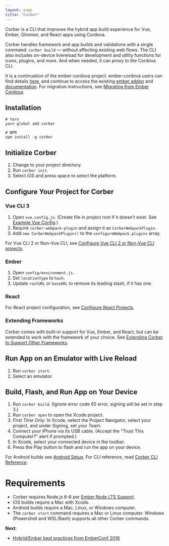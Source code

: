 ```yaml
---
layout: page
title: "Corber"
---
```


Corber is a CLI that improves the hybrid app build experience for Vue, Ember, Glimmer, and React apps using Cordova.

Corber handles framework and app builds and validations with a single command: `corber build` &mdash; without affecting existing web flows. The CLI also includes on-device livereload for development and utility functions for icons, plugins, and more. And when needed, it can proxy to the Cordova CLI.

It is a continuation of the ember-cordova project. ember-cordova users can find details [here](http://blog.isleofcode.com/announcing-corber-ember-cordova-vue), and continue to access the existing [ember addon](https://github.com/isleofcode/ember-cordova) and [documentation](http://ember-cordova.com). For migration instructions, see [Migrating from Ember Cordova](http://corber.io/pages/ember-cordova-migration).

## Installation

```
# Yarn
yarn global add corber

# NPM
npm install -g corber
```

## Initialize Corber
1. Change to your project directory.
2. Run `corber init`.
3. Select iOS and press space to select the platform.

## Configure Your Project for Corber
### Vue CLI 3
1. Open `vue.config.js`. (Create file in project root if it doesn't exist. See [Example Vue Config](http://corber.io/pages/frameworks/vue).)
2. Require `corber-webpack-plugin` and assign it as `CorberWebpackPlugin`.
3. Add `new CorberWebpackPlugin()` to the `configureWebpack.plugins` array.

For Vue CLI 2 or Non-Vue CLI, see [Configure Vue CLI 2 or Non-Vue CLI projects](http://corber.io/pages/frameworks/vue).

### Ember
1. Open `config/environment.js`.
2. Set `locationType` to `hash`.
3. Update `rootURL` or `baseURL` to remove its leading slash, if it has one.

### React

For React project configuration, see [Configure React Projects](http://corber.io/pages/frameworks/react).

### Extending Frameworks
Corber comes with built-in support for Vue, Ember, and React, but can be extended to work with the framework of your choice. See [Extending Corber to Support Other Frameworks](http://corber.io/pages/frameworks/extending).

## Run App on an Emulator with Live Reload
1. Run `corber start`.
2. Select an emulator.

## Build, Flash, and Run App on Your Device
1. Run `corber build`. (Ignore error code 65 error, signing will be set in step 3.)
2. Run `corber open` to open the Xcode project.
3. *First Time Only*: In Xcode, select the Project Navigator, select your project, and under Signing, set your Team.
4. Connect your iPhone via its USB cable. (Accept the "Trust This Computer?" alert if prompted.)
5. In Xcode, select your connected device in the toolbar.
6. Press the Play button to flash and run the app on your device.

For Android builds see [Android Setup](http://corber.io/pages/android-setup). For CLI reference, read [Corber CLI Reference](http://corber.io/pages/cli).

# Requirements

- Corber requires Node.js 6-8 per [Ember Node LTS Support](http://emberjs.com/blog/2016/09/07/ember-node-lts-support.html).
- iOS builds require a Mac with Xcode.
- Android builds require a Mac, Linux, or Windows computer.
- The `corber start` command requires a Mac or Linux computer. Windows (Powershell and WSL/Bash) supports all other Corber commands.

**Next**:

- [Hybrid/Ember best practices from EmberConf 2016](https://www.youtube.com/embed/Ry639hvWKbM)
